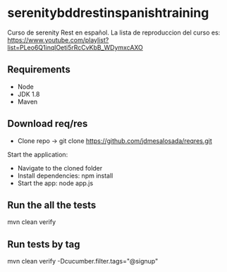 # serenitybddrestinspanishtraining
Curso de serenity Rest en español. La lista de reproduccion del curso es: https://www.youtube.com/playlist?list=PLeo6Q1inqlOeti5rRcCvKbB_WDymxcAXO


## Requirements
- Node
- JDK 1.8
- Maven

## Download req/res
- Clone repo ->  git clone https://github.com/jdmesalosada/reqres.git

Start the application:
- Navigate to the cloned folder
- Install dependencies: npm install
- Start the app: node app.js

## Run the all the tests
mvn clean verify

## Run tests by tag
mvn clean verify -Dcucumber.filter.tags="@signup"

